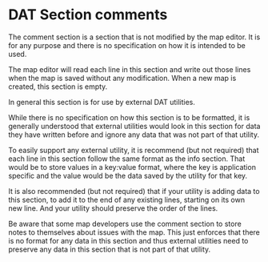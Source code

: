 # DAT Section comments

The comment section is a section that is not modified by the map editor. It is for any purpose and there is no specification on how it is intended to be used.

The map editor will read each line in this section and write out those lines when the map is saved without any modification. When a new map is created, this section is empty.

In general this section is for use by external DAT utilities.

While there is no specification on how this section is to be formatted, it is generally understood that external utilities would look in this section for data they have written before and ignore any data that was not part of that utility.

To easily support any external utility, it is recommend (but not required) that each line in this section follow the same format as the info section. That would be to store values in a key:value format, where the key is application specific and the value would be the data saved by the utility for that key.

It is also recommended (but not required) that if your utility is adding data to this section, to add it to the end of any existing lines, starting on its own new line. And your utility should preserve the order of the lines.

Be aware that some map developers use the comment section to store notes to themselves about issues with the map. This just enforces that there is no format for any data in this section and thus external utilities need to preserve any data in this section that is not part of that utility.


